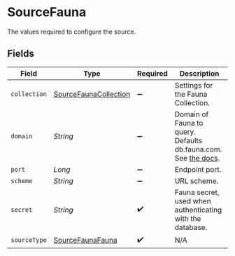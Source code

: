 # SourceFauna

The values required to configure the source.


## Fields

| Field                                                                                                                                                                      | Type                                                                                                                                                                       | Required                                                                                                                                                                   | Description                                                                                                                                                                |
| -------------------------------------------------------------------------------------------------------------------------------------------------------------------------- | -------------------------------------------------------------------------------------------------------------------------------------------------------------------------- | -------------------------------------------------------------------------------------------------------------------------------------------------------------------------- | -------------------------------------------------------------------------------------------------------------------------------------------------------------------------- |
| `collection`                                                                                                                                                               | [SourceFaunaCollection](../../models/shared/SourceFaunaCollection.md)                                                                                                      | :heavy_minus_sign:                                                                                                                                                         | Settings for the Fauna Collection.                                                                                                                                         |
| `domain`                                                                                                                                                                   | *String*                                                                                                                                                                   | :heavy_minus_sign:                                                                                                                                                         | Domain of Fauna to query. Defaults db.fauna.com. See <a href=https://docs.fauna.com/fauna/current/learn/understanding/region_groups#how-to-use-region-groups>the docs</a>. |
| `port`                                                                                                                                                                     | *Long*                                                                                                                                                                     | :heavy_minus_sign:                                                                                                                                                         | Endpoint port.                                                                                                                                                             |
| `scheme`                                                                                                                                                                   | *String*                                                                                                                                                                   | :heavy_minus_sign:                                                                                                                                                         | URL scheme.                                                                                                                                                                |
| `secret`                                                                                                                                                                   | *String*                                                                                                                                                                   | :heavy_check_mark:                                                                                                                                                         | Fauna secret, used when authenticating with the database.                                                                                                                  |
| `sourceType`                                                                                                                                                               | [SourceFaunaFauna](../../models/shared/SourceFaunaFauna.md)                                                                                                                | :heavy_check_mark:                                                                                                                                                         | N/A                                                                                                                                                                        |